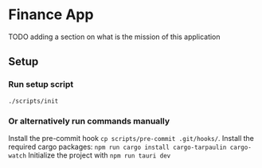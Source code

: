 # Finance App

TODO adding a section on what is the mission of this application

## Setup

### Run setup script

`./scripts/init`

### Or alternatively run commands manually

Install the pre-commit hook `cp scripts/pre-commit .git/hooks/`.
Install the required cargo packages: `npm run cargo install cargo-tarpaulin cargo-watch`
Initialize the project with `npm run tauri dev`

